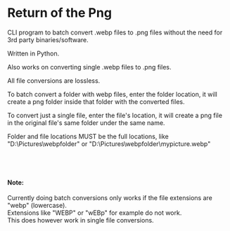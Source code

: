 # Return of the Png
CLI program to batch convert .webp files to .png files without the need for 3rd party binaries/software.

Written in Python.

Also works on converting single .webp files to .png files.

All file conversions are lossless.

To batch convert a folder with webp files, enter the folder location, it will create a png folder inside that folder with the converted files.

To convert just a single file, enter the file's location, it will create a png file in the original file's same folder under the same name.

Folder and file locations MUST be the full locations, like "D:\Pictures\webpfolder" or "D:\Pictures\webpfolder\mypicture.webp"
</br>
</br>
</br>
</br>

#### Note:
Currently doing batch conversions only works if the file extensions are "webp" (lowercase).<br>
Extensions like "WEBP" or "wEBp" for example do not work.<br>
This does however work in single file conversions.
